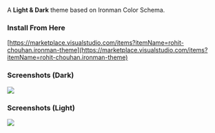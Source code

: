 A <strong>Light & Dark</strong> theme based on Ironman Color Schema.

### Install From Here
[https://marketplace.visualstudio.com/items?itemName=rohit-chouhan.ironman-theme](https://marketplace.visualstudio.com/items?itemName=rohit-chouhan.ironman-theme)

### Screenshots (Dark)
[![](https://i.ibb.co/pRsfM0H/ironman-dark.gif)](#)

### Screenshots (Light)
[![](https://i.ibb.co/VLHWCNH/ironman-light.gif)](#)
